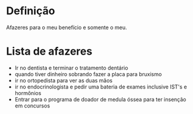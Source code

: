 # Definição
Afazeres para o meu benefício e somente o meu.

# Lista de afazeres
- Ir no dentista e terminar o tratamento dentário
- quando tiver dinheiro sobrando fazer a placa para bruxismo
- ir no ortopedista para ver as duas mãos
- ir no endocrinologista e pedir uma bateria de exames inclusive IST's e hormônios
- Entrar para o programa de doador de medula óssea para ter insenção em concursos